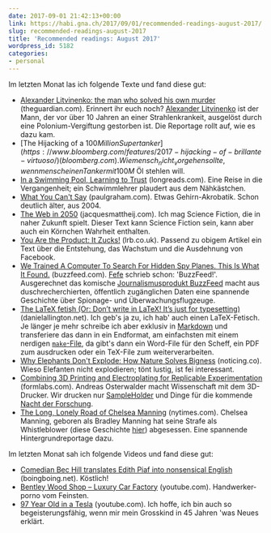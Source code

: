 ```yaml
---
date: 2017-09-01 21:42:13+00:00
link: https://habi.gna.ch/2017/09/01/recommended-readings-august-2017/
slug: recommended-readings-august-2017
title: 'Recommended readings: August 2017'
wordpress_id: 5182
categories:
- personal
---
```


Im letzten Monat las ich folgende Texte und fand diese gut:

  * [Alexander Litvinenko: the man who solved his own murder](https://www.theguardian.com/world/2016/jan/19/alexander-litvinenko-the-man-who-solved-his-own-murder) (theguardian.com). Erinnert ihr euch noch? [Alexander Litvinenko](https://de.wikipedia.org/wiki/Alexander_Walterowitsch_Litwinenko) ist der Mann, der vor über 10 Jahren an einer Strahlenkrankeit, ausgelöst durch eine Polonium-Vergiftung gestorben ist. Die Reportage rollt auf, wie es dazu kam.
  * [The Hijacking of a $100 Million Supertanker](https://www.bloomberg.com/features/2017-hijacking-of-brillante-virtuoso/) (bloomberg.com). Wie mensch _nicht_ vorgehen sollte, wenn mensch einen Tanker mit 100 M$ Öl stehlen will.
  * [In a Swimming Pool, Learning to Trust](https://longreads.com/2017/08/21/in-a-swimming-pool-learning-to-trust/) (longreads.com). Eine Reise in die Vergangenheit; ein Schwimmlehrer plaudert aus dem Nähkästchen.
  * [What You Can't Say](http://www.paulgraham.com/say.html) (paulgraham.com). Etwas Gehirn-Akrobatik. Schon deutlich älter, aus 2004.
  * [The Web in 2050](https://jacquesmattheij.com/the-web-in-2050) (jacquesmattheij.com). Ich mag Science Fiction, die in naher Zukunft spielt. Dieser Text kann Science Fiction sein, kann aber auch ein Körnchen Wahrheit enthalten.
  * [You Are the Product: It Zucks!](https://www.lrb.co.uk/v39/n16/john-lanchester/you-are-the-product) (lrb.co.uk). Passend zu obigem Artikel ein Text über die Entstehung, das Wachstum und die Ausdehnung von Facebook.
  * [We Trained A Computer To Search For Hidden Spy Planes. This Is What It Found.](https://www.buzzfeed.com/peteraldhous/hidden-spy-planes) (buzzfeed.com). [Fefe](https://blog.fefe.de/?ts=a774d01d) schrieb schon: 'BuzzFeed!'. Ausgerechnet das komische [Journalismusprodukt BuzzFeed](https://de.wikipedia.org/wiki/BuzzFeed) macht aus duschrecherchierten, öffentlich zugänglichen Daten eine spannende Geschichte über Spionage- und Überwachungsflugzeuge.
  * [The LaTeX fetish (Or: Don’t write in LaTeX! It’s just for typesetting)](http://www.danielallington.net/2016/09/the-latex-fetish/) (danielallington.net). Ich geb's ja zu, ich hab' auch einen LaTeX-Fetisch. Je länger je mehr schreibe ich aber exklusiv in [Markdown](https://de.wikipedia.org/wiki/Markdown) und transferiere das dann in ein Endformat, am einfachsten mit einem nerdigen [`make`-File](https://gist.github.com/habi/33ac11302444dd13cfe93c220ecf5cbd), da gibt's dann ein Word-File für den Scheff, ein PDF zum ausdrucken oder ein TeX-File zum weiterverarbeiten.
  * [Why Elephants Don't Explode: How Nature Solves Bigness](http://noticing.co/on-size-and-metabolism/) (noticing.co). Wieso Elefanten nicht explodieren; tönt lustig, ist fei interessant.
  * [Combining 3D Printing and Electroplating for Replicable Experimentation](https://formlabs.com/blog/combining-3D-printing-and-electroplating-for-replicable-experimentation/) (formlabs.com). Andreas Osterwalder macht Wissenschaft mit dem 3D-Drucker. Wir drucken nur [SampleHolder](https://github.com/habi/openscad) und Dinge für die kommende [Nacht der Forschung](http://ndfprogramm.unibe.ch/veranstaltungen.php?ort=1&kinder=2&zeit=16&themen=2&format=1).
  * [The Long, Lonely Road of Chelsea Manning](https://www.nytimes.com/2017/06/12/magazine/the-long-lonely-road-of-chelsea-manning.html) (nytimes.com). Chelsea Manning, geboren als Bradley Manning hat seine Strafe als Whistleblower (diese Geschichte [hier](https://en.wikipedia.org/wiki/Iraq_War_documents_leak)) abgesessen. Eine spannende Hintergrundreportage dazu.

Im letzten Monat sah ich folgende Videos und fand diese gut:

  * [Comedian Bec Hill translates Edith Piaf into nonsensical English](https://boingboing.net/2017/07/24/comedian-bec-hill-translates-e.html) (boingboing.net). Köstlich!
  * [Bentley Wood Shop – Luxury Car Factory](https://www.youtube.com/watch?v=SB8dAqwGDsg) (youtube.com). Handwerker-porno vom Feinsten.
  * [97 Year Old in a Tesla](https://www.youtube.com/watch?v=t6Nw6xp0NfM) (youtube.com). Ich hoffe, ich bin auch so begeisterungsfähig, wenn mir mein Grosskind in 45 Jahren 'was Neues erklärt.
